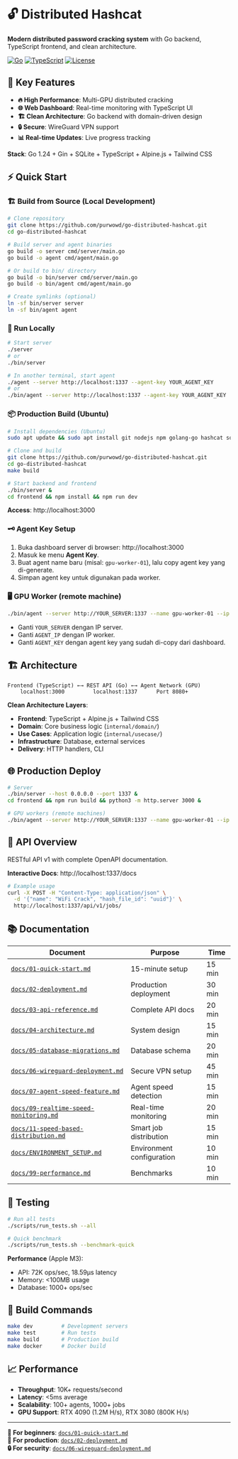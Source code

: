 # 🔓 Distributed Hashcat

**Modern distributed password cracking system** with Go backend, TypeScript frontend, and clean architecture.

[![Go](https://img.shields.io/badge/Go-1.24-blue)](https://golang.org/)
[![TypeScript](https://img.shields.io/badge/TypeScript-5.0-blue)](https://www.typescriptlang.org/)
[![License](https://img.shields.io/badge/License-MIT-green)](LICENSE)

## 🚀 Key Features

- **🔥 High Performance**: Multi-GPU distributed cracking
- **🌐 Web Dashboard**: Real-time monitoring with TypeScript UI  
- **🏗️ Clean Architecture**: Go backend with domain-driven design
- **🔒 Secure**: WireGuard VPN support
- **📊 Real-time Updates**: Live progress tracking

**Stack**: Go 1.24 + Gin + SQLite + TypeScript + Alpine.js + Tailwind CSS

## ⚡ Quick Start

### 🏗️ Build from Source (Local Development)

```bash
# Clone repository
git clone https://github.com/purwowd/go-distributed-hashcat.git
cd go-distributed-hashcat

# Build server and agent binaries
go build -o server cmd/server/main.go
go build -o agent cmd/agent/main.go

# Or build to bin/ directory
go build -o bin/server cmd/server/main.go
go build -o bin/agent cmd/agent/main.go

# Create symlinks (optional)
ln -sf bin/server server
ln -sf bin/agent agent
```

### 🚀 Run Locally

```bash
# Start server
./server
# or
./bin/server

# In another terminal, start agent
./agent --server http://localhost:1337 --agent-key YOUR_AGENT_KEY
# or  
./bin/agent --server http://localhost:1337 --agent-key YOUR_AGENT_KEY
```

### 📦 Production Build (Ubuntu)

```bash
# Install dependencies (Ubuntu)
sudo apt update && sudo apt install git nodejs npm golang-go hashcat sqlite3 -y

# Clone and build
git clone https://github.com/purwowd/go-distributed-hashcat.git
cd go-distributed-hashcat
make build

# Start backend and frontend
./bin/server &
cd frontend && npm install && npm run dev
```

**Access**: http://localhost:3000

### 🗝️ Agent Key Setup

1. Buka dashboard server di browser: http://localhost:3000
2. Masuk ke menu **Agent Key**.
3. Buat agent name baru (misal: `gpu-worker-01`), lalu copy agent key yang di-generate.
4. Simpan agent key untuk digunakan pada worker.

### 🖥️ GPU Worker (remote machine)

```bash
./bin/agent --server http://YOUR_SERVER:1337 --name gpu-worker-01 --ip "AGENT_IP" --agent-key "AGENT_KEY"
```
- Ganti `YOUR_SERVER` dengan IP server.
- Ganti `AGENT_IP` dengan IP worker.
- Ganti `AGENT_KEY` dengan agent key yang sudah di-copy dari dashboard.

## 🏗️ Architecture

```
Frontend (TypeScript) ←→ REST API (Go) ←→ Agent Network (GPU)
    localhost:3000         localhost:1337      Port 8080+
```

**Clean Architecture Layers**:
- **Frontend**: TypeScript + Alpine.js + Tailwind CSS
- **Domain**: Core business logic (`internal/domain/`)
- **Use Cases**: Application logic (`internal/usecase/`)
- **Infrastructure**: Database, external services
- **Delivery**: HTTP handlers, CLI

## 🌐 Production Deploy

```bash
# Server
./bin/server --host 0.0.0.0 --port 1337 &
cd frontend && npm run build && python3 -m http.server 3000 &

# GPU workers (remote machines)
./bin/agent --server http://YOUR_SERVER:1337 --name gpu-worker-01 --ip "AGENT_IP" --agent-key "AGENT_KEY"
```

## 🔌 API Overview

RESTful API v1 with complete OpenAPI documentation.

**Interactive Docs**: http://localhost:1337/docs

```bash
# Example usage
curl -X POST -H "Content-Type: application/json" \
  -d '{"name": "WiFi Crack", "hash_file_id": "uuid"}' \
  http://localhost:1337/api/v1/jobs/
```

## 📚 Documentation

| Document | Purpose | Time |
|----------|---------|------|
| [`docs/01-quick-start.md`](docs/01-quick-start.md) | 15-minute setup | 15 min |
| [`docs/02-deployment.md`](docs/02-deployment.md) | Production deployment | 30 min |
| [`docs/03-api-reference.md`](docs/03-api-reference.md) | Complete API docs | 20 min |
| [`docs/04-architecture.md`](docs/04-architecture.md) | System design | 15 min |
| [`docs/05-database-migrations.md`](docs/05-database-migrations.md) | Database schema | 20 min |
| [`docs/06-wireguard-deployment.md`](docs/06-wireguard-deployment.md) | Secure VPN setup | 45 min |
| [`docs/07-agent-speed-feature.md`](docs/07-agent-speed-feature.md) | Agent speed detection | 15 min |
| [`docs/09-realtime-speed-monitoring.md`](docs/09-realtime-speed-monitoring.md) | Real-time monitoring | 20 min |
| [`docs/11-speed-based-distribution.md`](docs/11-speed-based-distribution.md) | Smart job distribution | 15 min |
| [`docs/ENVIRONMENT_SETUP.md`](docs/ENVIRONMENT_SETUP.md) | Environment configuration | 10 min |
| [`docs/99-performance.md`](docs/99-performance.md) | Benchmarks | 10 min |

## 🧪 Testing

```bash
# Run all tests
./scripts/run_tests.sh --all

# Quick benchmark
./scripts/run_tests.sh --benchmark-quick
```

**Performance** (Apple M3):
- API: 72K ops/sec, 18.59µs latency
- Memory: <100MB usage
- Database: 1000+ ops/sec

## 🔧 Build Commands

```bash
make dev         # Development servers
make test        # Run tests  
make build       # Production build
make docker      # Docker build
```

## 📈 Performance

- **Throughput**: 10K+ requests/second
- **Latency**: <5ms average
- **Scalability**: 100+ agents, 1000+ jobs
- **GPU Support**: RTX 4090 (1.2M H/s), RTX 3080 (800K H/s)

---

**🎯 For beginners**: [`docs/01-quick-start.md`](docs/01-quick-start.md)  
**🔧 For production**: [`docs/02-deployment.md`](docs/02-deployment.md)  
**🔒 For security**: [`docs/06-wireguard-deployment.md`](docs/06-wireguard-deployment.md)